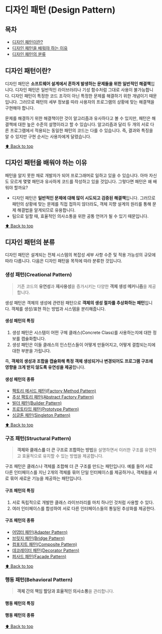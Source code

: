 # 디자인 패턴 (Design Pattern)

## 목차

- [디자인 패턴이란?](#디자인-패턴이란)
- [디자인 패턴을 배워야 하는 이유](#디자인-패턴을-배워야-하는-이유)
- [디자인 패턴의 분류](#디자인-패턴의-분류)

## 디자인 패턴이란?

디자인 패턴은 **소프트웨어 설계에서 흔하게 발생하는 문제들을 위한 일반적인 해결책**입니다. 디자인 패턴은 일반적인 라이브러리나 기성 함수처럼 그대로 사용이 불가능합니다. 디자인 패턴이 특정한 코드 조각이 아닌 특정한 문제를 해결하기 위한 개념이기 때문입니다. 그러므로 패턴의 세부 정보를 따라 사용자의 프로그램의 상황에 맞는 해결책을 구현해야 합니다.

문제를 해결하기 위한 해결책이란 것이 알고리즘과 유사하다고 볼 수 있지만, 패턴은 해결책에 대한 높은 수준의 설명이라고 할 수 있습니다. 알고리즘과 달리 두 개의 서로 다른 프로그램에서 적용되는 동일한 패턴의 코드는 다를 수 있습니다. 즉, 결과와 특징을 알 수 있지만 구현 순서는 사용자에게 달렸습니다.

[⬆ Back to top](#목차)

## 디자인 패턴을 배워야 하는 이유

패턴을 알지 못한 채로 개발자가 되어 프로그래머로 일하고 있을 수 있습니다. 아마 자신도 모르게 몇몇 패턴과 유사하게 코드를 작성하고 있을 것입니다. 그렇다면 패턴은 왜 배워야 할까요?

- 디자인 패턴은 **일반적인 문제에 대해 많이 시도되고 검증된 해결책**입니다. 그러므로 패턴의 상황에 맞는 문제를 직접 접하지 않더라도, 객체 지향 설계의 원리를 통해 문제 해결법을 알게되므로 유용합니다.
- 팀으로 일할 때, 효율적인 의사소통을 위한 공통 언어가 될 수 있기 때문입니다.

[⬆ Back to top](#목차)

## 디자인 패턴의 분류

디자인 패턴은 설계되는 전체 시스템의 복잡성 세부 사항 수준 및 적용 가능성의 규모에 따라 다릅니다. 다음은 디자인 패턴을 목적에 따라 분류한 것입니다.

### 생성 패턴(Creational Pattern)

> 기존 코드의 **유연성**과 **재사용성**을 증가시키는 다양한 **객체 생성 메커니즘**을 제공합니다.

생성 패턴은 객체의 생성에 관련된 패턴으로 **객체의 생성 절차를 추상화하는 패턴**입니다. 객체를 생성/표현 하는 방법과 시스템을 분리해줍니다.

#### 생성 패턴의 특징

1. 생성 패턴은 시스템이 어떤 구체 클래스(Concrete Class)를 사용하는지에 대한 정보를 캡슐화합니다.
2. 생성 패턴은 이들 클래스의 인스턴스들이 어떻게 만들어지고, 어떻게 결합되는지에 대한 부분을 가립니다.

즉, **객체의 생성과 조합을 캡슐화해 특정 객체 생성되거나 변경되어도 프로그램 구조에 영향을 크게 받지 않도록 유연성을 제공**합니다.

#### 생성 패턴의 종류

- [팩토리 메서드 패턴(Factory Method Pattern)](./Creational/FactoryMethod/)
- [추상 팩토리 패턴(Abstract Factory Pattern)](./Creational/AbstractFactory/)
- [빌더 패턴(Builder Pattern)](./Creational/Builder/)
- [프로토타입 패턴(Prototype Pattern)](./Creational/Prototype/)
- [싱글톤 패턴(Singleton Pattern)](./Creational/Singleton/)

[⬆ Back to top](#목차)<br />

### 구조 패턴(Structural Pattern)

> **객체와 클래스를 더 큰 구조로 조합하는 방법**을 설명하면서 이러한 구조를 유연하고 효율적으로 유지할 수 있는 방법을 제공합니다.

구조 패턴은 클래스나 객체를 조합해 더 큰 구조를 만드는 패턴입니다. 예를 들어 서로 다른 인터페이스를 지닌 2개의 객체를 묶어 단일 인터페이스를 제공하거나, 객체들을 서로 묶어 새로운 기능을 제공하는 패턴입니다.

#### 구조 패턴의 특징

1. 서로 독립적으로 개발한 클래스 라이브러리를 마치 하나인 것처럼 사용할 수 있다.
2. 여러 인터페이스를 합성하여 서로 다른 인터페이스들의 통일된 추상화를 제공한다.

#### 구조 패턴의 종류

- [어댑터 패턴(Adapter Pattern)](./Structural/Adapter/)
- [브릿지 패턴(Bridge Pattern)](./Structural/Bridge/)
- [컴포지트 패턴(Composite Pattern)](./Structural/Composite/)
- [데코레이터 패턴(Decorator Pattern)](./Structural/Decorator/)
- [퍼사드 패턴(Facade Pattern)](./Structural/Facade/)

[⬆ Back to top](#목차)<br />

### 행동 패턴(Behavioral Pattern)

> **객체 간의 책임 할당과 효율적인 의사소통**을 관리합니다.

#### 행동 패턴의 특징

#### 행동 패턴의 종류

[⬆ Back to top](#목차)
